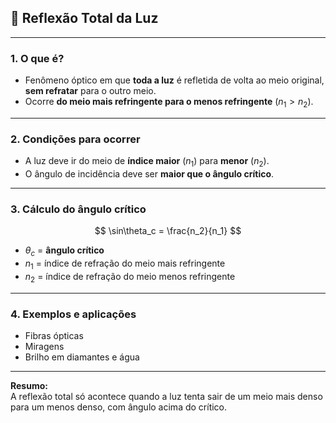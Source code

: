 ## 🌊 Reflexão Total da Luz

---

### 1. O que é?
- Fenômeno óptico em que **toda a luz** é refletida de volta ao meio original, **sem refratar** para o outro meio.
- Ocorre **do meio mais refringente para o menos refringente** $(n_1 > n_2)$.

---

### 2. Condições para ocorrer
- A luz deve ir do meio de **índice maior** $(n_1)$ para **menor** $(n_2)$.
- O ângulo de incidência deve ser **maior que o ângulo crítico**.

---

### 3. Cálculo do ângulo crítico

$$
\sin\theta_c = \frac{n_2}{n_1}
$$

- $\theta_c$ = **ângulo crítico**  
- $n_1$ = índice de refração do meio mais refringente  
- $n_2$ = índice de refração do meio menos refringente

---

### 4. Exemplos e aplicações
- Fibras ópticas
- Miragens
- Brilho em diamantes e água

---

**Resumo:**  
A reflexão total só acontece quando a luz tenta sair de um meio mais denso para um menos denso, com ângulo acima do crítico.  
